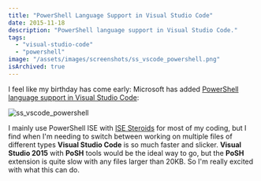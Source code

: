 ```yaml
---
title: "PowerShell Language Support in Visual Studio Code"
date: 2015-11-18
description: "PowerShell language support in Visual Studio Code."
tags:
  - "visual-studio-code"
  - "powershell"
image: "/assets/images/screenshots/ss_vscode_powershell.png"
isArchived: true
---
```


I feel like my birthday has come early: Microsoft has added [PowerShell language support in Visual Studio Code](http://blogs.msdn.com/b/powershell/archive/2015/11/17/announcing-windows-powershell-for-visual-studio-code-and-more.aspx):

![ss_vscode_powershell](/assets/images/screenshots/ss_vscode_powershell.png)

I mainly use PowerShell ISE with [ISE Steroids](http://www.powertheshell.com/isesteroids2/) for most of my coding, but I find when I'm needing to switch between working on multiple files of different types **Visual Studio Code** is so much faster and slicker. **Visual Studio 2015** with **PoSH** tools would be the ideal way to go, but the **PoSH** extension is quite slow with any files larger than 20KB. So I'm really excited with what this can do.
